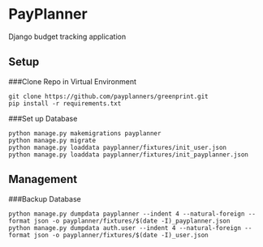 # PayPlanner

Django budget tracking application

## Setup

###Clone Repo in Virtual Environment
```
git clone https://github.com/payplanners/greenprint.git
pip install -r requirements.txt
```

###Set up Database
```
python manage.py makemigrations payplanner
python manage.py migrate
python manage.py loaddata payplanner/fixtures/init_user.json
python manage.py loaddata payplanner/fixtures/init_payplanner.json
```

## Management
###Backup Database
```
python manage.py dumpdata payplanner --indent 4 --natural-foreign --format json -o payplanner/fixtures/$(date -I)_payplanner.json
python manage.py dumpdata auth.user --indent 4 --natural-foreign --format json -o payplanner/fixtures/$(date -I)_user.json
```

